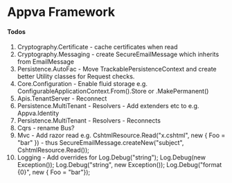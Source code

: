 Appva Framework
========

#### Todos
1. Cryptography.Certificate - cache certificates when read
2. Cryptography.Messaging - create SecureEmailMessage which inherits from EmailMessage
3. Persistence.AutoFac - Move TrackablePersistenceContext and create better Utility classes for Request checks.
4. Core.Configuration - Enable fluid storage e.g. ConfigurableApplicationContext.From().Store or .MakePermanent()
5. Apis.TenantServer - Reconnect
6. Persistence.MultiTenant - Resolvers - Add extenders etc to e.g. Appva.Identity
7. Persistence.MultiTenant - Resolvers - Reconnects
8. Cqrs - rename Bus?
9. Mvc - Add razor read e.g. CshtmlResource.Read("x.cshtml", new { Foo = "bar" }) - thus SecureEmailMessage.createNew("subject", CshtmlResource.Read()); 
10. Logging - Add overrides for Log.Debug("string"); Log.Debug(new Exception()); Log.Debug("string", new Exception()); Log.Debug("format {0}", new { Foo = "bar"});